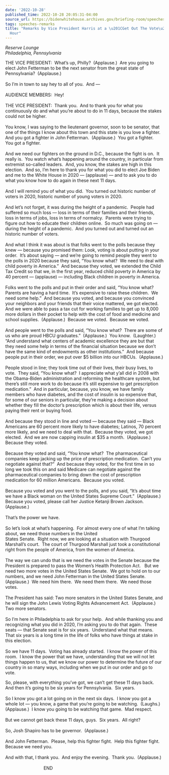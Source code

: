 ```yaml
---
date: '2022-10-28'
published_time: 2022-10-28 20:05:31-04:00
source_url: https://bidenwhitehouse.archives.gov/briefing-room/speeches-remarks/2022/10/28/remarks-by-vice-president-harris-at-a-get-out-the-vote-happy-hour/
tags: speeches-remarks
title: "Remarks by Vice President Harris at a \u201CGet Out The Vote\u201D Happy\_\
  Hour"
---
```

 
*Reserve Lounge  
*Philadelphia, Pennsylvania**

THE VICE PRESIDENT:  What’s up, Philly?  (Applause.)  Are you going to
elect John Fetterman to be the next senator from the great state of
Pennsylvania?  (Applause.)  
   
So I’m in town to say hey to all of you.  And —  
   
AUDIENCE MEMBERS:  Hey!  
   
THE VICE PRESIDENT:  Thank you.  And to thank you for what you
continuously do and what you’re about to do in 11 days, because the
stakes could not be higher.  
   
You know, I was saying to the lieutenant governor, soon to be senator,
that one of the things I know about this town and this state is you love
a fighter.  And you got a fighter in John Fetterman.  (Applause.)  You
got a fighter.  You got a fighter.  
   
And we need our fighters on the ground in D.C., because the fight is
on.  It really is.  You watch what’s happening around the country, in
particular from extremist so-called leaders.  And, you know, the stakes
are high in this election.  And so, I’m here to thank you for what you
did to elect Joe Biden and me to the White House in 2020 — (applause) —
and to ask you to do what you know how to do again in these next 11
days.   
   
And I will remind you of what you did.  You turned out historic number
of voters in 2020, historic number of young voters in 2020.   
   
And let’s not forget, it was during the height of a pandemic.  People
had suffered so much loss — loss in terms of their families and their
friends, loss in terms of jobs, loss in terms of normalcy.  Parents were
trying to figure out how to educate their children online.  So much was
going on — during the height of a pandemic.  And you turned out and
turned out an historic number of voters.   
   
And what I think it was about is that folks went to the polls because
they knew — because you promised them: Look, voting is about putting in
your order.  It’s about saying — and we’re going to remind people they
went to the polls in 2020 because they said, “You know what?  We need to
deal with child poverty in America.”  And because they voted, we
extended the Child Tax Credit so that we, in the first year, reduced
child poverty in America by 40 percent — (applause) — including Black
children in poverty in America.   
   
Folks went to the polls and put in their order and said, “You know
what?  Parents are having a hard time.  It’s expensive to raise these
children.  We need some help.”  And because you voted, and because you
convinced your neighbors and your friends that their voice mattered, we
got elected.  And we were able to pass a tax cut for working families to
get up to 8,000 more dollars in their pocket to help with the cost of
food and medicine and school supplies.  (Applause.)  Because we voted. 
Because we voted.   
   
And people went to the polls and said, “You know what?  There are some
of us who are proud HBCU graduates.”  (Applause.)  You know. 
(Laughter.)  “And understand what centers of academic excellence they
are but that they need some help in terms of the financial situation
because we don’t have the same kind of endowments as other
institutions.”  And because people put in their order, we put over $5
billion into our HBCUs.  (Applause.)  
   
People stood in line; they took time out of their lives, their busy
lives, to vote.  They said, “You know what?  I appreciate what y’all did
in 2008 with the Obama-Biden administration and reforming the healthcare
system, but there’s still more work to do because it’s still expensive
to get prescription medication.”  And in particular, because, you know,
we have family members who have diabetes, and the cost of insulin is so
expensive that, for some of our seniors in particular, they’re making a
decision about whether they fill the doctor’s prescription which is
about their life, versus paying their rent or buying food.  
   
And because they stood in line and voted — because they said — Black
Americans are 60 percent more likely to have diabetes; Latinos, 70
percent more likely, and we need to deal with that.  Because they voted,
we got elected.  And we are now capping insulin at $35 a month. 
(Applause.)  Because they voted.  
   
Because they voted and said, “You know what?  The pharmaceutical
companies keep jacking up the price of prescription medication.  Can’t
you negotiate against that?”  And because they voted, for the first time
in so long we took this on and said Medicare can negotiate against the
pharmaceutical companies to bring down the cost of prescription
medication for 60 million Americans.  Because you voted.   
   
Because you voted and you went to the polls, and you said, “It’s about
time we have a Black woman on the United States Supreme Court.” 
(Applause.)  Because you voted, please call her Justice Ketanji Brown
Jackson.  (Applause.)   
   
That’s the power we have.  
   
So let’s look at what’s happening.  For almost every one of what I’m
talking about, we need those numbers in the United  
States Senate.  Right now, we are looking at a situation with Thurgood
Marshall’s court.  The court of Thurgood Marshall just took a
constitutional right from the people of America, from the women of
America.   
   
The way we can undo that is we need the votes in the Senate because the
President is prepared to pass the Women’s Health Protection Act.   But
we need two more votes in the United States Senate.  We got to hold on
to our numbers, and we need John Fetterman in the United States Senate. 
(Applause.)  We need him there.  We need them there.  We need those
votes.  
   
The President has said: Two more senators in the United States Senate,
and he will sign the John Lewis Voting Rights Advancement Act. 
(Applause.)  Two more senators.   
   
So I’m here in Philadelphia to ask for your help.  And while thanking
you and recognizing what you did in 2020, I’m asking you to do that
again.  These seats — that Senate seat is for six years.  Understand
what that means.  That six years is a long time in the life of folks who
have things at stake in this election.  
   
So we have 11 days.  Voting has already started.  I know the power of
this room.  I know the power that we have, understanding that we will
not let things happen to us, that we know our power to determine the
future of our country in so many ways, including when we put in our
order and go to vote.   
  
So, please, with everything you’ve got, we can’t get these 11 days
back.  And then it’s going to be six years for Pennsylvania.  Six
years.  
   
So I know you got a lot going on in the next six days.  I know you got a
whole lot — you know, a game that you’re going to be watching. 
(Laughs.)  (Applause.)  I know you going to be watching that game.  Mad
respect.   
   
But we cannot get back these 11 days, guys.  Six years.  All right?  
   
So, Josh Shapiro has to be governor.  (Applause.)   
   
And John Fetterman.  Please, help this fighter fight.  Help this fighter
fight.  Because we need you.   
   
And with that, I thank you.  And enjoy the evening.  Thank you. 
(Applause.)  
           
                               END

  
  
